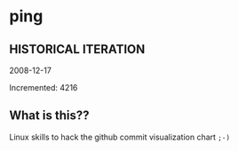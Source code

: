 # ping

## HISTORICAL ITERATION
2008-12-17

Incremented: 4216

## What is this?? 
Linux skills to hack the github commit visualization chart `;-)`
